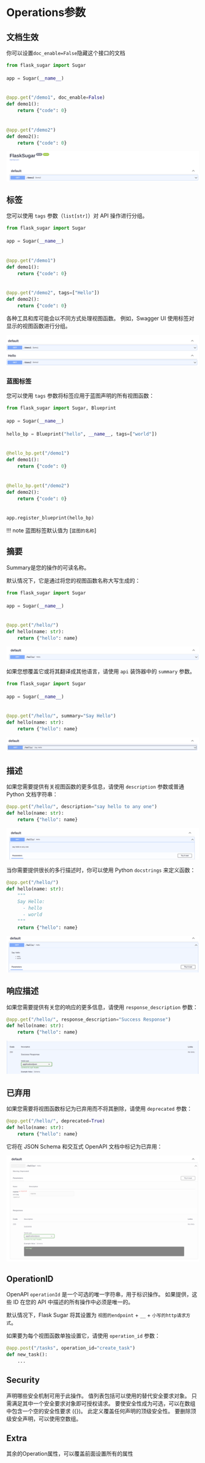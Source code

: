 # Operations参数

## 文档生效

你可以设置`doc_enable=False`隐藏这个接口的文档

```python hl_lines="6"
from flask_sugar import Sugar

app = Sugar(__name__)


@app.get("/demo1", doc_enable=False)
def demo1():
    return {"code": 0}


@app.get("/demo2")
def demo2():
    return {"code": 0}
```

![](../img/operation-doc_enable.png)

## 标签

您可以使用 `tags` 参数（`list[str]`）对 API 操作进行分组。

```Python hl_lines="11"
from flask_sugar import Sugar

app = Sugar(__name__)


@app.get("/demo1")
def demo1():
    return {"code": 0}


@app.get("/demo2", tags=["Hello"])
def demo2():
    return {"code": 0}
```

各种工具和库可能会以不同方式处理视图函数。 例如，Swagger UI 使用标签对显示的视图函数进行分组。

![Summary](../img/operation-tags.png)

### 蓝图标签

您可以使用 `tags` 参数将标签应用于蓝图声明的所有视图函数：

```Python
from flask_sugar import Sugar, Blueprint

app = Sugar(__name__)

hello_bp = Blueprint("hello", __name__, tags=["world"])


@hello_bp.get("/demo1")
def demo1():
    return {"code": 0}


@hello_bp.get("/demo2")
def demo2():
    return {"code": 0}


app.register_blueprint(hello_bp)
```

!!! note
    蓝图标签默认值为 [`蓝图的名称`]

## 摘要

Summary是您的操作的可读名称。

默认情况下，它是通过将您的视图函数名称大写生成的：

```Python hl_lines="6"
from flask_sugar import Sugar

app = Sugar(__name__)


@app.get("/hello/")
def hello(name: str):
    return {"hello": name}
```

![Summary](../img/operation-summary01.png)

如果您想覆盖它或将其翻译成其他语言，请使用 `api` 装饰器中的 `summary` 参数。

```Python hl_lines="7"
from flask_sugar import Sugar

app = Sugar(__name__)


@app.get("/hello/", summary="Say Hello")
def hello(name: str):
    return {"hello": name}
```

![Summary](../img/operation-summary02.png)

## 描述

如果您需要提供有关视图函数的更多信息，请使用 `description` 参数或普通 Python 文档字符串：


```Python hl_lines="1"
@app.get("/hello/", description="say hello to any one")
def hello(name: str):
    return {"hello": name}
```

![Summary`](../img/operation-description01.png)

当你需要提供很长的多行描述时，你可以使用 Python `docstrings` 来定义函数：

```Python hl_lines="3-7"
@app.get("/hello/")
def hello(name: str):
    """
    Say Hello:
      - hello
      - world
    """
    return {"hello": name}
```

![Summary`](../img/operation-description02.png)

## 响应描述

如果您需要提供有关您的响应的更多信息，请使用 `response_description` 参数：

```Python hl_lines="1"
@app.get("/hello/", response_description="Success Response")
def hello(name: str):
    return {"hello": name}
```

![](../img/operation-response_description.png)


## 已弃用

如果您需要将视图函数标记为已弃用而不将其删除，请使用 `deprecated` 参数：

```Python hl_lines="1"
@app.get("/hello/", deprecated=True)
def hello(name: str):
    return {"hello": name}
```

它将在 JSON Schema 和交互式 OpenAPI 文档中标记为已弃用：

![Deprecated](../img/operation-deprecated.png)

## OperationID

OpenAPI `operationId` 是一个可选的唯一字符串，用于标识操作。 如果提供，这些 ID 在您的 API 中描述的所有操作中必须是唯一的。

默认情况下，Flask Sugar 将其设置为 `视图的endpoint` + `__` + `小写的http请求方式`。

如果要为每个视图函数单独设置它，请使用 `operation_id` 参数：

```Python hl_lines="1"
@app.post("/tasks", operation_id="create_task")
def new_task():
    ...
```

## Security

声明哪些安全机制可用于此操作。 值列表包括可以使用的替代安全要求对象。 只需满足其中一个安全要求对象即可授权请求。 要使安全性成为可选，可以在数组中包含一个空的安全性要求 ({})。 此定义覆盖任何声明的顶级安全性。 要删除顶级安全声明，可以使用空数组。

## Extra

其余的Operation属性，可以覆盖前面设置所有的属性